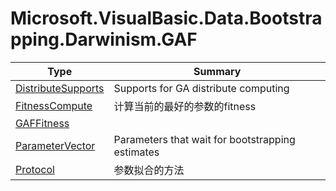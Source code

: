 ﻿
# Microsoft.VisualBasic.Data.Bootstrapping.Darwinism.GAF

|Type|Summary|
|----|-------|
|[DistributeSupports](./DistributeSupports.md)|Supports for GA distribute computing|
|[FitnessCompute](./FitnessCompute.md)|计算当前的最好的参数的fitness|
|[GAFFitness](./GAFFitness.md)||
|[ParameterVector](./ParameterVector.md)|Parameters that wait for bootstrapping estimates|
|[Protocol](./Protocol.md)|参数拟合的方法|

